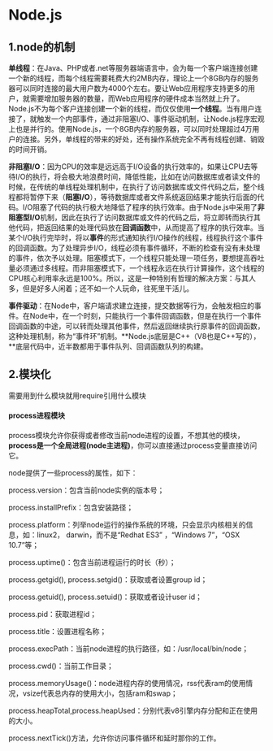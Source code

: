 # Node.js

## 1.node的机制

**单线程**：在Java、PHP或者.net等服务器端语言中，会为每一个客户端连接创建一个新的线程，而每个线程需要耗费大约2MB内存，理论上一个8GB内存的服务器可以同时连接的最大用户数为4000个左右。要让Web应用程序支持更多的用户，就需要增加服务器的数量，而Web应用程序的硬件成本当然就上升了。Node.js不为每个客户连接创建一个新的线程，而仅仅使用**一个线程**。当有用户连接了，就触发一个内部事件，通过非阻塞I/O、事件驱动机制，让Node.js程序宏观上也是并行的。使用Node.js，一个8GB内存的服务器，可以同时处理超过4万用户的连接。另外，单线程的带来的好处，还有操作系统完全不再有线程创建、销毁的时间开销。

**非阻塞I/O**：因为CPU的效率是远远高于I/O设备的执行效率的，如果让CPU去等待I/O的执行，将会极大地浪费时间，降低性能，比如在访问数据库或者读文件的时候，在传统的单线程处理机制中，在执行了访问数据库或文件代码之后，整个线程都将暂停下来（**阻塞I/O**），等待数据库或者文件系统返回结果才能执行后面的代码。I/O阻塞了代码的执行极大地降低了程序的执行效率。由于Node.js中采用了**非阻塞型I/O**机制，因此在执行了访问数据库或文件的代码之后，将立即转而执行其他代码，把返回结果的处理代码放在**回调函数**中，从而提高了程序的执行效率。当某个I/O执行完毕时，将以**事件**的形式通知执行I/O操作的线程，线程执行这个事件的回调函数。为了处理异步I/O，线程必须有事件循环，不断的检查有没有未处理的事件，依次予以处理。阻塞模式下，一个线程只能处理一项任务，要想提高吞吐量必须通过多线程。而非阻塞模式下，一个线程永远在执行计算操作，这个线程的CPU核心利用率永远是100%。所以，这是一种特别有哲理的解决方案：与其人多，但是好多人闲着；还不如一个人玩命，往死里干活儿。

**事件驱动**：在Node中，客户端请求建立连接，提交数据等行为，会触发相应的事件。在Node中，在一个时刻，只能执行一个事件回调函数，但是在执行一个事件回调函数的中途，可以转而处理其他事件，然后返回继续执行原事件的回调函数，这种处理机制，称为“事件环”机制。**Node.js底层是C++（V8也是C++写的），**底层代码中，近半数都用于事件队列、回调函数队列的构建。

## 2.模块化

需要用到什么模块就用require引用什么模块

#### process进程模块

process模块允许你获得或者修改当前node进程的设置，不想其他的模块，**process是一个全局进程(node主进程)**，你可以直接通过process变量直接访问它。

node提供了一些process的属性，如下：

process.version：包含当前node实例的版本号；

process.installPrefix：包含安装路径；

process.platform：列举node运行的操作系统的环境，只会显示内核相关的信息，如：linux2， darwin，而不是“Redhat ES3” ，“Windows 7”，“OSX 10.7”等；

process.uptime()：包含当前进程运行的时长（秒）；

process.getgid(), process.setgid()：获取或者设置group id；

process.getuid(), process.setuid()：获取或者设计user id；

process.pid：获取进程id；

process.title：设置进程名称；

process.execPath：当前node进程的执行路径，如：/usr/local/bin/node；

process.cwd()：当前工作目录；

process.memoryUsage()：node进程内存的使用情况，rss代表ram的使用情况，vsize代表总内存的使用大小，包括ram和swap；

process.heapTotal,process.heapUsed：分别代表v8引擎内存分配和正在使用的大小。

process.nextTick()方法，允许你访问事件循环和延时那你的工作。

